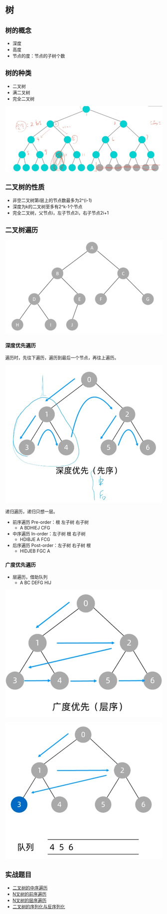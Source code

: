# 树

## 树的概念

- 深度
- 高度
- 节点的度：节点的子树个数

## 树的种类

- 二叉树
- 满二叉树
- 完全二叉树

![](imgs/2023-07-02-12-51-32.png)

## 二叉树的性质

- 非空二叉树第i层上的节点数最多为2^(i-1)
- 深度为k的二叉树至多有2^k-1个节点
- 完全二叉树，父节点i，左子节点2i，右子节点2i+1

## 二叉树遍历

![](imgs/2023-07-02-12-54-29.png)


### 深度优先遍历

遍历时，先往下遍历，遍历到最后一个节点，再往上遍历。

![](imgs/2023-07-02-13-10-02.png)

递归遍历，递归只想一层。

- 前序遍历 Pre-order：根 左子树 右子树
  - A BDHIEJ CFG
- 中序遍历 In-order：左子树 根 右子树
  - HDIBJE A FCG
- 后序遍历 Post-order：左子树 右子树 根
  - HIDJEB FGC A

### 广度优先遍历

- 层遍历，借助队列
  - A BC DEFG HIJ

![](imgs/2023-07-02-13-11-55.png)

![](imgs/2023-07-02-13-13-40.png)

## 实战题目

- [二叉树的中序遍历](https://leetcode-cn.com/problems/binary-tree-inorder-traversal/)
- [N叉树的前序遍历](https://leetcode-cn.com/problems/n-ary-tree-preorder-traversal/description/)
- [N叉树的层序遍历](https://leetcode-cn.com/problems/n-ary-tree-level-order-traversal/)
- [二叉树的序列化与反序列化](https://leetcode-cn.com/problems/serialize-and-deserialize-binary-tree/)
